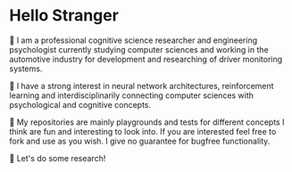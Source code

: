 # Hello Stranger

:microbe: I am a professional cognitive science researcher and engineering psychologist currently studying computer sciences
and working in the automotive industry for development and researching of driver monitoring systems.

:microbe: I have a strong interest in neural network architectures, reinforcement learning and interdisciplinarily connecting computer sciences with psychological and cognitive concepts.

:microbe: My repositories are mainly playgrounds and tests for different concepts I think are fun and interesting to look into. If you are interested feel free to fork and use as you wish. I give no guarantee for bugfree functionality.

:microbe: Let's do some research!
